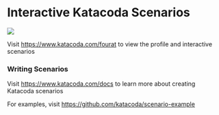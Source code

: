 # Interactive Katacoda Scenarios

[![](http://shields.katacoda.com/katacoda/fourat/count.svg)](https://www.katacoda.com/fourat "Get your profile on Katacoda.com")

Visit https://www.katacoda.com/fourat to view the profile and interactive scenarios

### Writing Scenarios
Visit https://www.katacoda.com/docs to learn more about creating Katacoda scenarios

For examples, visit https://github.com/katacoda/scenario-example
